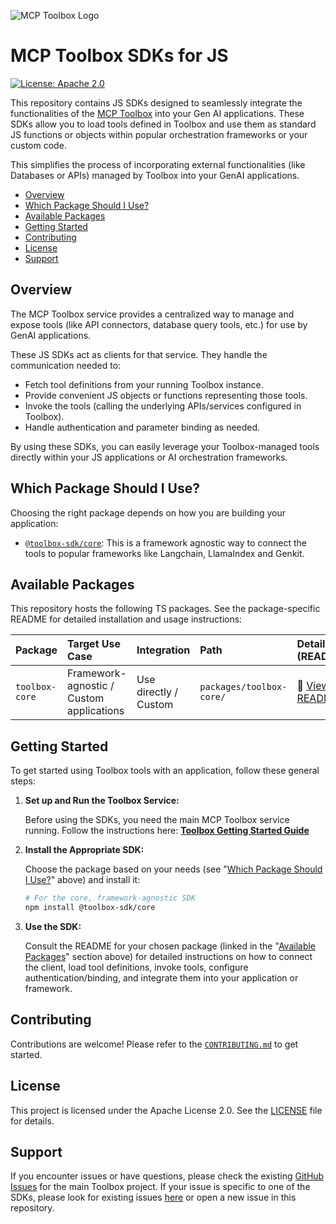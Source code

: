 ![MCP Toolbox
Logo](https://raw.githubusercontent.com/googleapis/genai-toolbox/main/logo.png)

# MCP Toolbox SDKs for JS

[![License: Apache
2.0](https://img.shields.io/badge/License-Apache%202.0-blue.svg)](https://opensource.org/licenses/Apache-2.0)

This repository contains JS SDKs designed to seamlessly integrate the
functionalities of the [MCP
Toolbox](https://github.com/googleapis/genai-toolbox) into your Gen AI
applications. These SDKs allow you to load tools defined in Toolbox and use them
as standard JS functions or objects within popular orchestration frameworks
or your custom code.

This simplifies the process of incorporating external functionalities (like
Databases or APIs) managed by Toolbox into your GenAI applications.

<!-- TOC -->

- [Overview](#overview)
- [Which Package Should I Use?](#which-package-should-i-use)
- [Available Packages](#available-packages)
- [Getting Started](#getting-started)
- [Contributing](#contributing)
- [License](#license)
- [Support](#support)

<!-- /TOC -->

## Overview

The MCP Toolbox service provides a centralized way to manage and expose tools
(like API connectors, database query tools, etc.) for use by GenAI applications.

These JS SDKs act as clients for that service. They handle the communication needed to:

* Fetch tool definitions from your running Toolbox instance.
* Provide convenient JS objects or functions representing those tools.
* Invoke the tools (calling the underlying APIs/services configured in Toolbox).
* Handle authentication and parameter binding as needed.

By using these SDKs, you can easily leverage your Toolbox-managed tools directly
within your JS applications or AI orchestration frameworks.

## Which Package Should I Use?

Choosing the right package depends on how you are building your application:

- [`@toolbox-sdk/core`](https://github.com/googleapis/mcp-toolbox-sdk-js/tree/main/packages/toolbox-core):
  This is a framework agnostic way to connect the tools to popular frameworks
  like Langchain, LlamaIndex and Genkit.

## Available Packages

This repository hosts the following TS packages. See the package-specific
README for detailed installation and usage instructions:

| Package | Target Use Case | Integration | Path | Details (README) | Npm Version |
| :------ | :---------- | :---------- | :---------------------- | :---------- | :--------- 
| `toolbox-core` | Framework-agnostic / Custom applications | Use directly / Custom | `packages/toolbox-core/` | 📄 [View README](https://github.com/googleapis/mcp-toolbox-sdk-js/blob/main/packages/toolbox-core/README.md) | 0.1.0 |

## Getting Started

To get started using Toolbox tools with an application, follow these general steps:

1. **Set up and Run the Toolbox Service:**

    Before using the SDKs, you need the main MCP Toolbox service running. Follow
    the instructions here: [**Toolbox Getting Started
    Guide**](https://github.com/googleapis/genai-toolbox?tab=readme-ov-file#getting-started)

2. **Install the Appropriate SDK:**

    Choose the package based on your needs (see "[Which Package Should I Use?](#which-package-should-i-use)" above) and install it:

    ```bash
    # For the core, framework-agnostic SDK
    npm install @toolbox-sdk/core
    ```

3. **Use the SDK:**

    Consult the README for your chosen package (linked in the "[Available
    Packages](#available-packages)" section above) for detailed instructions on
    how to connect the client, load tool definitions, invoke tools, configure
    authentication/binding, and integrate them into your application or
    framework.

## Contributing

Contributions are welcome! Please refer to the
[`CONTRIBUTING.md`](https://github.com/googleapis/mcp-toolbox-sdk-js/blob/main/CONTRIBUTING.md)
to get started.

## License

This project is licensed under the Apache License 2.0. See the
[LICENSE](https://github.com/googleapis/mcp-toolbox-sdk-js/blob/main/LICENSE) file
for details.

## Support

If you encounter issues or have questions, please check the existing [GitHub
Issues](https://github.com/googleapis/genai-toolbox/issues) for the main Toolbox
project. If your issue is specific to one of the SDKs, please look for existing
issues [here](https://github.com/googleapis/mcp-toolbox-sdk-js/issues) or
open a new issue in this repository.

